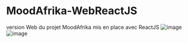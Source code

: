 # MoodAfrika-WebReactJS
version Web du projet MoodAfrika mis en place avec ReactJS
![image](https://user-images.githubusercontent.com/17239490/185071403-798791cc-bb26-4347-b3bd-3457109189d3.png)
![image](https://user-images.githubusercontent.com/17239490/185071729-1e833d38-e71b-4dc5-aa10-5b47df936987.png)
